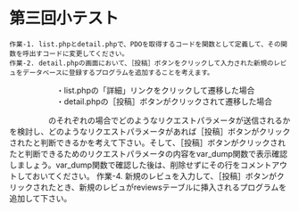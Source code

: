 # 第三回小テスト

	作業-1. list.phpとdetail.phpで、PDOを取得するコードを関数として定義して、その関数を呼出すコードに変更してください。
	作業-2. detail.phpの画面において、［投稿］ボタンをクリックして入力された新規のレビュをデータベースに登録するプログラムを追加することを考えます。

　　　　　　・list.phpの「詳細」リンクをクリックして遷移した場合
　　　　　　・detail.phpの［投稿］ボタンがクリックされて遷移した場合

　　　　　のそれぞれの場合でどのようなリクエストパラメータが送信されるかを検討し、どのようなリクエストパラメータがあれば［投稿］ボタンがクリックされたと判断できるかを考えて下さい。そして、［投稿］ボタンがクリックされたと判断できるためのリクエストパラメータの内容をvar_dump関数で表示確認しましょう。var_dump関数で確認した後は、削除せずにその行をコメントアウトしておいてください。
	作業-4. 新規のレビュを入力して、［投稿］ボタンがクリックされたとき、新規のレビュがreviewsテーブルに挿入されるプログラムを追加して下さい。
